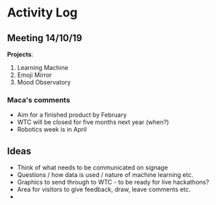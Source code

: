 # Activity Log

## Meeting 14/10/19

**Projects**: 
1. Learning Machine 
2. Emoji Mirror
3. Mood Observatory

### Maca's comments
* Aim for a finished product by February
* WTC will be closed for five months next year (when?)
* Robotics week is in April

## Ideas
* Think of what needs to be communicated on signage
* Questions / how data is used / nature of machine learning etc.
* Graphics to send through to WTC - to be ready for live hackathons?
* Area for visitors to give feedback, draw, leave comments etc.
* 

